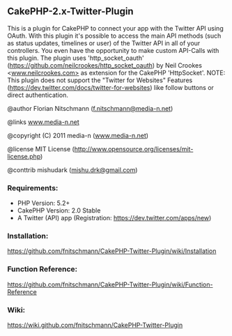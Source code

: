 ## CakePHP-2.x-Twitter-Plugin

This is a plugin for CakePHP to connect your app with the Twitter API using OAuth.
With this plugin it's possible to access the main API methods (such as status updates, timelines or user) of the Twitter API in all of your controllers. You even have the opportunity to make custom API-Calls with this plugin.
The plugin uses 'http_socket_oauth' (https://github.com/neilcrookes/http_socket_oauth) by Neil Crookes <www.neilcrookes.com> as extension for the CakePHP 'HttpSocket'. 
NOTE: This plugin does not support the "Twitter for Websites" Features (https://dev.twitter.com/docs/twitter-for-websites) like follow buttons or direct authentication.

@author Florian Nitschmann (f.nitschmann@media-n.net)

@links www.media-n.net

@copyright (C) 2011 media-n (www.media-n.net)

@license MIT License (http://www.opensource.org/licenses/mit-license.php)

@conttrib mishudark (mishu.drk@gmail.com)
### Requirements:

* PHP Version: 5.2+
* CakePHP Version: 2.0 Stable
* A Twitter (API) app (Registration: https://dev.twitter.com/apps/new)


### Installation:

https://github.com/fnitschmann/CakePHP-Twitter-Plugin/wiki/Installation

### Function Reference:

https://github.com/fnitschmann/CakePHP-Twitter-Plugin/wiki/Function-Reference


### Wiki:

https://wiki.github.com/fnitschmann/CakePHP-Twitter-Plugin
